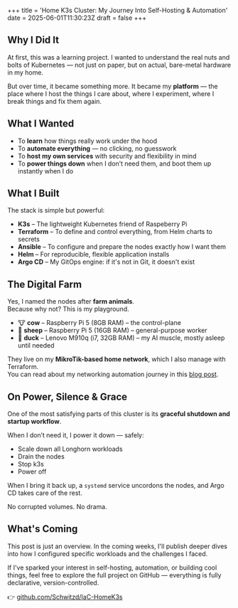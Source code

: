 +++
title = 'Home K3s Cluster: My Journey Into Self-Hosting & Automation'
date = 2025-06-01T11:30:23Z
draft = false
+++

## Why I Did It

At first, this was a learning project. I wanted to understand the real nuts and bolts of Kubernetes — not just on paper, but on actual, bare-metal hardware in my home.

But over time, it became something more. It became my **platform** — the place where I host the things I care about, where I experiment, where I break things and fix them again.

## What I Wanted

- To **learn** how things really work under the hood  
- To **automate everything** — no clicking, no guesswork  
- To **host my own services** with security and flexibility in mind  
- To **power things down** when I don’t need them, and boot them up instantly when I do

## What I Built

The stack is simple but powerful:

- **K3s** – The lightweight Kubernetes friend of Raspeberry Pi
- **Terraform** – To define and control everything, from Helm charts to secrets
- **Ansible** – To configure and prepare the nodes exactly how I want them
- **Helm** – For reproducible, flexible application installs
- **Argo CD** – My GitOps engine: if it's not in Git, it doesn't exist

## The Digital Farm

Yes, I named the nodes after **farm animals**.  
Because why not? This is my playground.

- 🐮 **cow** – Raspberry Pi 5 (8GB RAM) – the control-plane  
- 🐑 **sheep** – Raspberry Pi 5 (16GB RAM) – general-purpose worker  
- 🦆 **duck** – Lenovo M910q (i7, 32GB RAM) – my AI muscle, mostly asleep until needed

They live on my **MikroTik-based home network**, which I also manage with Terraform.  
You can read about my networking automation journey in this [blog post](/posts/mikrotik-terraform-1/).

## On Power, Silence & Grace

One of the most satisfying parts of this cluster is its **graceful shutdown and startup workflow**.

When I don’t need it, I power it down — safely:

- Scale down all Longhorn workloads
- Drain the nodes
- Stop k3s
- Power off

When I bring it back up, a `systemd` service uncordons the nodes, and Argo CD takes care of the rest.

No corrupted volumes. No drama.

## What's Coming

This post is just an overview. In the coming weeks, I'll publish deeper dives into how I configured specific workloads and the challenges I faced.

If I've sparked your interest in self-hosting, automation, or building cool things, feel free to explore the full project on GitHub — everything is fully declarative, version-controlled.

👉 [github.com/Schwitzd/IaC-HomeK3s](https://github.com/Schwitzd/IaC-HomeK3s)

